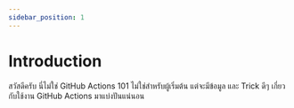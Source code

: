 ```yaml
---
sidebar_position: 1
---
```


# Introduction

สวัสดีครับ นี่ไม่ใช่ GitHub Actions 101 ไม่ใช่สำหรับผู้เริ่มต้น แต่จะมีข้อมูล และ Trick ดีๆ เกี่ยวกับใช้งาน GitHub Actions มาแบ่งปันแน่นอน